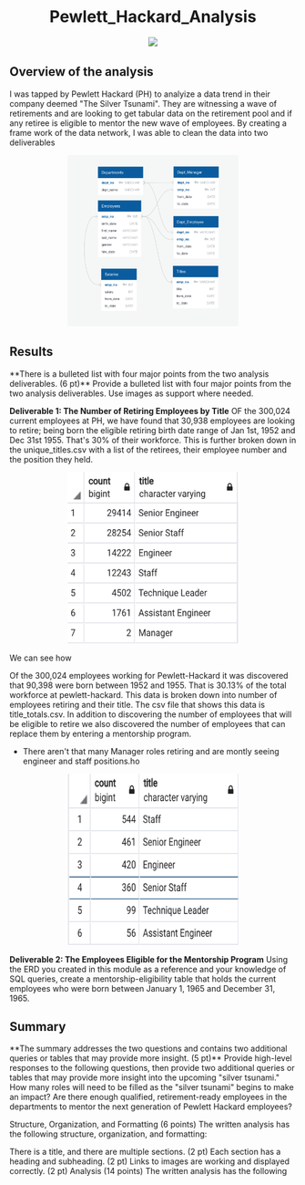 <h1 align = "Center"> Pewlett_Hackard_Analysis
</h1>

<p align = "center">
<img src = "https://indiapokernews.com/wp-content/uploads/2019/04/retiring-web.jpg">
 </p>

<h2>Overview of the analysis</h2>
I was tapped by Pewlett Hackard (PH) to analyize a data trend in their company deemed "The Silver Tsunami". They are witnessing a wave of retirements and are looking to get tabular data on the retirement pool and if any retiree is eligible to mentor the new wave of employees. By creating a frame work of the data network, I was able to clean the data into two deliverables </br>

<p align = "center">
<img src = "https://github.com/JoseCalucag/Pewlett_Hackard_Analysis/blob/main/EmployeeDB.png" width="300" height="300">
 </p>


<h2>Results</h2>
**There is a bulleted list with four major points from the two analysis deliverables. (6 pt)**
Provide a bulleted list with four major points from the two analysis deliverables. Use images as support where needed.

**Deliverable 1: The Number of Retiring Employees by Title**
OF the 300,024 current employees at PH, we have found that 30,938 employees are looking to retire; being born the eligible retiring birth date range of Jan 1st, 1952 and Dec 31st 1955. That's 30% of their workforce. This is further broken down in the unique_titles.csv with a list of the retirees, their employee number and the position they held.


<p align = "center">
<img src = "https://github.com/JoseCalucag/Pewlett_Hackard_Analysis/blob/main/position_count.png" width="300" height="300">
 </p>


We can see how

Of the 300,024 employees working for Pewlett-Hackard it was discovered that 90,398 were born between 1952 and 1955. That is 30.13% of the total workforce at pewlett-hackard. This data is broken down into number of employees retiring and their title. The csv file that shows this data is title_totals.csv. In addition to discovering the number of employees that will be eligible to retire we also discovered the number of employees that can replace them by entering a mentorship program.

- There aren't that many Manager roles retiring and are montly seeing engineer and staff positions.ho

<p align = "center">
<img src = "https://github.com/JoseCalucag/Pewlett_Hackard_Analysis/blob/main/mentorship_eligibility.png" width="300" height="300">
 </p>
 
 


**Deliverable 2: The Employees Eligible for the Mentorship Program**
Using the ERD you created in this module as a reference and your knowledge of SQL queries, create a mentorship-eligibility table that holds the current employees who were born between January 1, 1965 and December 31, 1965.



<h2>Summary</h2>
**The summary addresses the two questions and contains two additional queries or tables that may provide more insight. (5 pt)**
Provide high-level responses to the following questions, then provide two additional queries or tables that may provide more insight into the upcoming "silver tsunami."
How many roles will need to be filled as the "silver tsunami" begins to make an impact?
Are there enough qualified, retirement-ready employees in the departments to mentor the next generation of Pewlett Hackard employees?





Structure, Organization, and Formatting (6 points)
The written analysis has the following structure, organization, and formatting:

There is a title, and there are multiple sections. (2 pt)
Each section has a heading and subheading. (2 pt)
Links to images are working and displayed correctly. (2 pt)
Analysis (14 points)
The written analysis has the following
